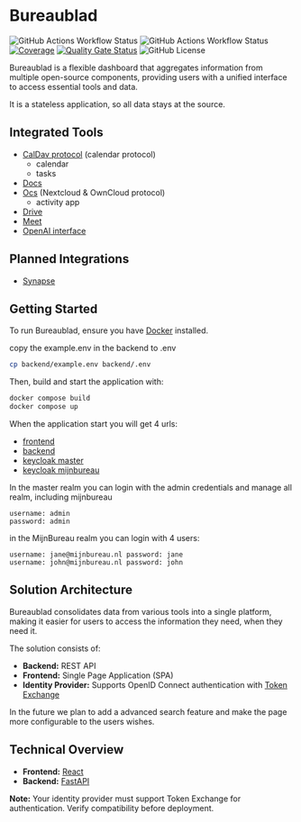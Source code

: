 # Bureaublad

![GitHub Actions Workflow Status](https://img.shields.io/github/actions/workflow/status/minbzk/bureaublad/build-backend.yaml?label=backend)
![GitHub Actions Workflow Status](https://img.shields.io/github/actions/workflow/status/minbzk/bureaublad/build-frontend.yaml.yaml?label=frontend)
[![Coverage](https://sonarcloud.io/api/project_badges/measure?project=MinBZK_bureaublad&metric=coverage)](https://sonarcloud.io/summary/new_code?id=MinBZK_bureaublad)
[![Quality Gate Status](https://sonarcloud.io/api/project_badges/measure?project=MinBZK_bureaublad&metric=alert_status)](https://sonarcloud.io/summary/new_code?id=MinBZK_bureaublad)
![GitHub License](https://img.shields.io/github/license/minbzk/bureaublad)

Bureaublad is a flexible dashboard that aggregates information from multiple open-source components, providing users with a unified interface to access essential tools and data.

It is a stateless application, so all data stays at the source.

## Integrated Tools

- [CalDav protocol](https://datatracker.ietf.org/doc/html/rfc4791) (calendar protocol)
  - calendar
  - tasks
- [Docs](https://github.com/suitenumerique/docs)
- [Ocs](https://docs.nextcloud.com/server/stable/developer_manual/client_apis/OCS/ocs-api-overview.html) (Nextcloud & OwnCloud protocol)
  - activity app
- [Drive](https://github.com/suitenumerique/drive)
- [Meet](https://github.com/suitenumerique/meet)
- [OpenAI interface](https://github.com/openai/openai-python)

## Planned Integrations

- [Synapse](https://github.com/element-hq/synapse)

## Getting Started

To run Bureaublad, ensure you have [Docker](https://docs.docker.com/get-started/get-docker/) installed.

copy the example.env in the backend to .env

```bash
cp backend/example.env backend/.env
```

Then, build and start the application with:

```sh
docker compose build
docker compose up
```

When the application start you will get 4 urls:

- [frontend](http://localhost:3000)
- [backend](http://localhost:8000)
- [keycloak master](http://localhost:8080)
- [keycloak mijnbureau](http://localhost:8080/realms/mijnbureau/account/)

In the master realm you can login with the admin credentials and manage all realm, including mijnbureau

```
username: admin
password: admin
```

in the MijnBureau realm you can login with 4 users:

```
username: jane@mijnbureau.nl password: jane
username: john@mijnbureau.nl password: john
```

## Solution Architecture

Bureaublad consolidates data from various tools into a single platform, making it easier for users to access the information they need, when they need it.

The solution consists of:

- **Backend:** REST API
- **Frontend:** Single Page Application (SPA)
- **Identity Provider:** Supports OpenID Connect authentication with [Token Exchange](https://datatracker.ietf.org/doc/html/rfc8693)

In the future we plan to add a advanced search feature and make the page more configurable to the users wishes.

## Technical Overview

- **Frontend:** [React](https://react.dev/)
- **Backend:** [FastAPI](https://fastapi.tiangolo.com/)

**Note:** Your identity provider must support Token Exchange for authentication. Verify compatibility before deployment.

